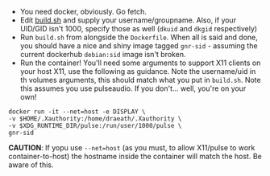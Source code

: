 * You need docker, obviously. Go fetch.
* Edit [build.sh](build.sh) and supply your username/groupname. Also, if your UID/GID isn't 1000, specify those as well (`dkuid` and `dkgid` respectively)
* Run `build.sh` from alongside the `Dockerfile`. When all is said and done, you should have a nice and shiny image tagged `gnr-sid` - assuming the current dockerhub `debian:sid` image isn't broken.
* Run the container! You'll need some arguments to support X11 clients on your host X11, use the following as guidance. Note the username/uid in th volumes arguments, this should match what you put in `build.sh`. Note this assumes you use pulseaudio. If you don't... well, you're on your own!

```
docker run -it --net=host -e DISPLAY \
-v $HOME/.Xauthority:/home/draeath/.Xauthority \
-v $XDG_RUNTIME_DIR/pulse:/run/user/1000/pulse \
gnr-sid
```

**CAUTION**: If yopu use `--net=host` (as you must, to allow X11/pulse to work container-to-host) the hostname inside the container will match the host. Be aware of this.
